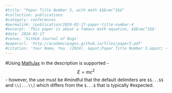 ```yaml
---
#title: "Paper Title Number 5, with math $$E=mc^2$$"
#collection: publications
#category: conferences
#permalink: /publication/2024-02-17-paper-title-number-4
#excerpt: 'This paper is about a famous math equation, $$E=mc^2$$'
#date: 2024-02-17
#venue: 'GitHub Journal of Bugs'
#paperurl: 'http://academicpages.github.io/files/paper3.pdf'
#citation: 'Your Name, You. (2024). &quot;Paper Title Number 3.&quot; <i>GitHub Journal of Bugs</i>. 1(3).'
---
```


#Using [MathJax](https://www.mathjax.org/) in the description is supported - $$E=mc^2$$ - however, the use must be #mindful that the default delimiters are `$$...$$` and `\\[...\\]` which differs from the `$...$` that is typically #expected.
